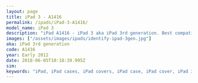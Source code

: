 ```yaml
---
layout: page
title: iPad 3 - A1416
permalink: /ipads/iPad-3-A1416/
model_name: iPad 3
description: "iPad A1416 - iPad 3 aka iPad 3rd generation. Best compatible iPad cases for A1416"
images: ["/assets/images/ipads/identify-ipad-3gen.jpg"]
aka: iPad 3rd generation
code: A1416
year: Early 2012
date: 2018-06-05T10:18:39.995Z
sim: 
keywords: "iPad, iPad cases, iPad covers, iPad case, iPad cover, iPad 3, iPad 3 case, A1416 case, A1416 cover, A1416, iPad 3rd generation"
---
```

